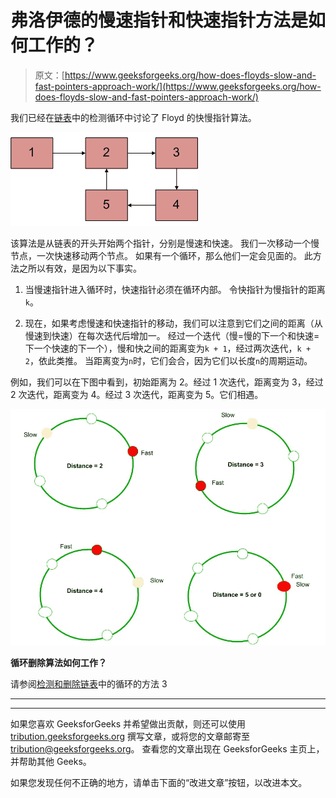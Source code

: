 # 弗洛伊德的慢速指针和快速指针方法是如何工作的？

> 原文：[https://www.geeksforgeeks.org/how-does-floyds-slow-and-fast-pointers-approach-work/](https://www.geeksforgeeks.org/how-does-floyds-slow-and-fast-pointers-approach-work/)

我们已经在[链表](https://www.geeksforgeeks.org/detect-loop-in-a-linked-list/)中的检测循环中讨论了 Floyd 的快慢指针算法。

![](img/de522899e01a1322ab2808eeff1ad73e.png "Linked List Loop")

该算法是从链表的开头开始两个指针，分别是慢速和快速。 我们一次移动一个慢节点，一次快速移动两个节点。 如果有一个循环，那么他们一定会见面的。 此方法之所以有效，是因为以下事实。

1.  当慢速指针进入循环时，快速指针必须在循环内部。 令快指针为慢指针的距离`k`。

2.  现在，如果考虑慢速和快速指针的移动，我们可以注意到它们之间的距离（从慢速到快速）在每次迭代后增加一。 经过一个迭代（慢=慢的下一个和快速=下一个快速的下一个），慢和快之间的距离变为`k + 1`，经过两次迭代，`k + 2`，依此类推。 当距离变为`n`时，它们会合，因为它们以长度`n`的周期运动。

例如，我们可以在下图中看到，初始距离为 2。经过 1 次迭代，距离变为 3，经过 2 次迭代，距离变为 4。经过 3 次迭代，距离变为 5。它们相遇。

![](img/530c1d862ea4b2859d6d27f5eea1079b.png)

**循环删除算法如何工作？**

请参阅[检测和删除链表](https://www.geeksforgeeks.org/detect-and-remove-loop-in-a-linked-list/)中的循环的方法 3



* * *

* * *

如果您喜欢 GeeksforGeeks 并希望做出贡献，则还可以使用 [tribution.geeksforgeeks.org](https://contribute.geeksforgeeks.org/) 撰写文章，或将您的文章邮寄至 tribution@geeksforgeeks.org。 查看您的文章出现在 GeeksforGeeks 主页上，并帮助其他 Geeks。

如果您发现任何不正确的地方，请单击下面的“改进文章”按钮，以改进本文。